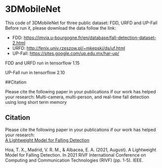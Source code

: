 # 3DMobileNet
This code of 3DMobileNet for three public dataset: FDD, URFD and UP-Fall
Before run it, please download the data follow the link:
  - FDD:      https://imvia.u-bourgogne.fr/en/database/fall-detection-dataset-2.html
  - URFD:     http://fenix.univ.rzeszow.pl/~mkepski/ds/uf.html
  - UP-Fall:  https://sites.google.com/up.edu.mx/har-up/

FDD and URFD run in tensorflow 1.15

UP-Fall run in tensorflow 2.10




##Citation

Please cite the following paper in your publications if our work has helped your research:
Multi-camera, multi-person, and real-time fall detection using long short term memory


## Citation
Please cite the following paper in your publications if our work has helped your research: <br> [A Lightweight Model for Falling Detection](https://doi.org/10.1109/RIVF51545.2021.9642122)

Hoa, T. X., Madrid, V. R. M., & Albacea, E. A. (2021, August). A Lightweight Model for Falling Detection. In 2021 RIVF International Conference on Computing and Communication Technologies (RIVF) (pp. 1-5). IEEE.

